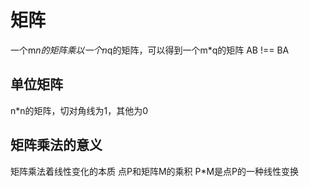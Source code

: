 # 矩阵
一个m*n的矩阵乘以一个n*q的矩阵，可以得到一个m*q的矩阵
AB !== BA
## 单位矩阵
n*n的矩阵，切对角线为1，其他为0

## 矩阵乘法的意义
矩阵乘法着线性变化的本质
点P和矩阵M的乘积 P*M是点P的一种线性变换
